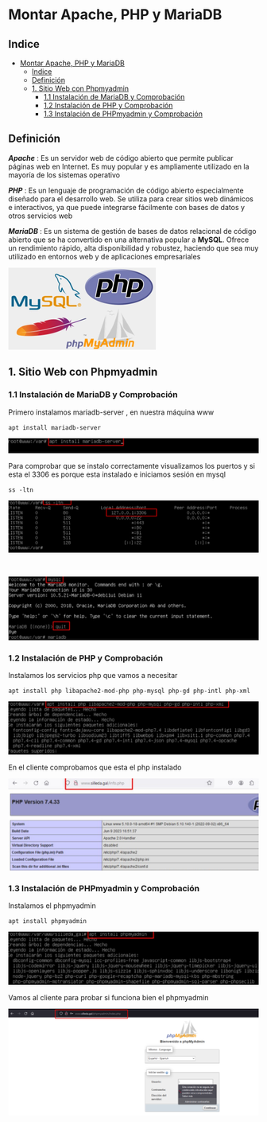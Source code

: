 # Montar Apache, PHP y MariaDB

## Indice

- [Montar Apache, PHP y MariaDB](#montar-apache-php-y-mariadb)
  - [Indice](#indice)
  - [Definición](#definición)
  - [1. Sitio Web con Phpmyadmin](#1-sitio-web-con-phpmyadmin)
    - [1.1 Instalación de MariaDB y Comprobación](#11-instalación-de-mariadb-y-comprobación)
    - [1.2 Instalación de PHP y Comprobación](#12-instalación-de-php-y-comprobación)
    - [1.3 Instalación de PHPmyadmin y Comprobación](#13-instalación-de-phpmyadmin-y-comprobación)


## Definición

***Apache*** : Es un servidor web de código abierto que permite publicar páginas web en Internet. Es muy popular y es ampliamente utilizado en la mayoría de los sistemas operativo

***PHP*** : Es un lenguaje de programación de código abierto especialmente diseñado para el desarrollo web. Se utiliza para crear sitios web dinámicos e interactivos, ya que puede integrarse fácilmente con bases de datos y otros servicios web

***MariaDB*** : Es un sistema de gestión de bases de datos relacional de código abierto que se ha convertido en una alternativa popular a **MySQL**. Ofrece un rendimiento rápido, alta disponibilidad y robustez, haciendo que sea muy utilizado en entornos web y de aplicaciones empresariales


![Logo de Servicios](./img/montar_servicios/logo.png)

## 1. Sitio Web con Phpmyadmin

### 1.1 Instalación de MariaDB y Comprobación

Primero instalamos mariadb-server , en nuestra máquina www

~~~
apt install mariadb-server
~~~

![Instalar MariaDB Server](./img/montar_servicios/1_install_mariadb_server.png)


Para comprobar que se instalo correctamente visualizamos los puertos y si esta el 3306 es porque esta instalado e iniciamos sesión en mysql

~~~
ss -ltn
~~~

![Ver Puertos](./img/montar_servicios/2_ver_puertos.png)

<br>

![Iniciar MYSQL](./img/montar_servicios/3_iniciar_mysql.png)


### 1.2 Instalación de PHP y Comprobación

Instalamos los servicios php que vamos a necesitar

~~~
apt install php libapache2-mod-php php-mysql php-gd php-intl php-xml
~~~

![Instalar PHP](./img/montar_servicios/4_install_php.png)

En el cliente comprobamos que esta el php instalado

![Especificaciones PHP](./img/montar_servicios/5_especificaciones_php.png)


### 1.3 Instalación de PHPmyadmin y Comprobación

Instalamos el phpmyadmin

~~~
apt install phpmyadmin
~~~

![Instalar phpmyadmin](./img/montar_servicios/6_install_phpmyadmin.png)

Vamos al cliente para probar si funciona bien el phpmyadmin

![Comprobar w10](./img/montar_servicios/7_comprobar_w10.png)